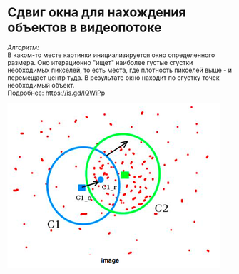 # Сдвиг окна для нахождения объектов в видеопотоке

*Алгоритм:*          
В каком-то месте картинки инициализируется окно определенного размера. Оно итерационно "ищет" наиболее густые сгустки необходимых пикселей, то есть места, где плотность пикселей выше - и перемещает центр туда. В результате окно находит по сгустку точек необходимый объект.       
Подробнее: https://is.gd/lQWiPp

![Сгустки точек](example_for_readme.png)
